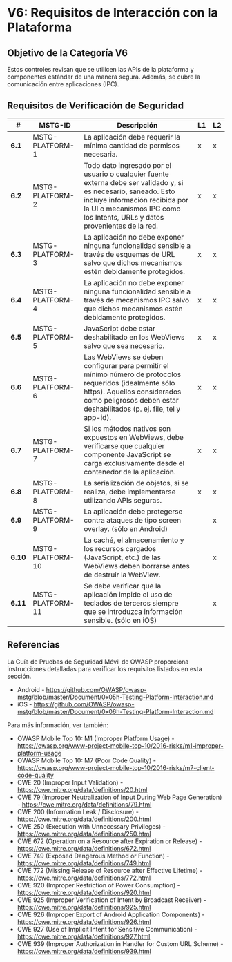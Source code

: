 # V6: Requisitos de Interacción con la Plataforma

## Objetivo de la Categoría V6

Estos controles revisan que se utilicen las APIs de la plataforma y componentes estándar de una manera segura. Además, se cubre la comunicación entre aplicaciones (IPC).

## Requisitos de Verificación de Seguridad

| # | MSTG-ID | Descripción | L1 | L2 |
| -- | ---------- | ---------------------- | - | - |
| **6.1** | MSTG-PLATFORM-1 | La aplicación debe requerir la mínima cantidad de permisos necesaria. | x | x |
| **6.2** | MSTG-PLATFORM-2 | Todo dato ingresado por el usuario o cualquier fuente externa debe ser validado y, si es necesario, saneado. Esto incluye información recibida por la UI o mecanismos IPC como los Intents, URLs y datos provenientes de la red. | x | x |
| **6.3** | MSTG-PLATFORM-3 | La aplicación no debe exponer ninguna funcionalidad sensible a través de esquemas de URL salvo que dichos mecanismos estén debidamente protegidos. | x | x |
| **6.4** | MSTG-PLATFORM-4 | La aplicación no debe exponer ninguna funcionalidad sensible a través de mecanismos IPC salvo que dichos mecanismos estén debidamente protegidos. | x | x |
| **6.5** | MSTG-PLATFORM-5 | JavaScript debe estar deshabilitado en los WebViews salvo que sea necesario. | x | x |
| **6.6** | MSTG-PLATFORM-6 | Las WebViews se deben configurar para permitir el mínimo número de protocolos requeridos (idealmente sólo https). Aquellos considerados como peligrosos deben estar deshabilitados (p. ej. file, tel y app-id). | x | x |
| **6.7** | MSTG-PLATFORM-7 | Si los métodos nativos son expuestos en WebViews, debe verificarse que cualquier componente JavaScript se carga exclusivamente desde el contenedor de la aplicación. | x | x |
| **6.8** | MSTG-PLATFORM-8 | La serialización de objetos, si se realiza, debe implementarse utilizando APIs seguras. | x | x |
| **6.9** | MSTG-PLATFORM-9 | La aplicación debe protegerse contra ataques de tipo screen overlay. (sólo en Android) |  | x |
| **6.10** | MSTG-PLATFORM-10 | La caché, el almacenamiento y los recursos cargados (JavaScript, etc.) de las WebViews deben borrarse antes de destruir la WebView. |  | x |
| **6.11** | MSTG-PLATFORM-11 | Se debe verificar que la aplicación impide el uso de teclados de terceros siempre que se introduzca información sensible. (sólo en iOS) |  | x |

## Referencias

La Guía de Pruebas de Seguridad Móvil de OWASP proporciona instrucciones detalladas para verificar los requisitos listados en esta sección.

- Android - <https://github.com/OWASP/owasp-mstg/blob/master/Document/0x05h-Testing-Platform-Interaction.md>
- iOS - <https://github.com/OWASP/owasp-mstg/blob/master/Document/0x06h-Testing-Platform-Interaction.md>

Para más información, ver también:

- OWASP Mobile Top 10: M1 (Improper Platform Usage) - <https://owasp.org/www-project-mobile-top-10/2016-risks/m1-improper-platform-usage>
- OWASP Mobile Top 10: M7 (Poor Code Quality) - <https://owasp.org/www-project-mobile-top-10/2016-risks/m7-client-code-quality>
- CWE 20 (Improper Input Validation) - <https://cwe.mitre.org/data/definitions/20.html>
- CWE 79 (Improper Neutralization of Input During Web Page Generation) - <https://cwe.mitre.org/data/definitions/79.html>
- CWE 200 (Information Leak / Disclosure) - <https://cwe.mitre.org/data/definitions/200.html>
- CWE 250 (Execution with Unnecessary Privileges) - <https://cwe.mitre.org/data/definitions/250.html>
- CWE 672 (Operation on a Resource after Expiration or Release) - <https://cwe.mitre.org/data/definitions/672.html>
- CWE 749 (Exposed Dangerous Method or Function) - <https://cwe.mitre.org/data/definitions/749.html>
- CWE 772 (Missing Release of Resource after Effective Lifetime) - <https://cwe.mitre.org/data/definitions/772.html>
- CWE 920 (Improper Restriction of Power Consumption) - <https://cwe.mitre.org/data/definitions/920.html>
- CWE 925 (Improper Verification of Intent by Broadcast Receiver) - <https://cwe.mitre.org/data/definitions/925.html>
- CWE 926 (Improper Export of Android Application Components) - <https://cwe.mitre.org/data/definitions/926.html>
- CWE 927 (Use of Implicit Intent for Sensitive Communication) - <https://cwe.mitre.org/data/definitions/927.html>
- CWE 939 (Improper Authorization in Handler for Custom URL Scheme) - <https://cwe.mitre.org/data/definitions/939.html>
